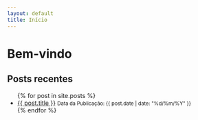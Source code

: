 ```yaml
---
layout: default
title: Início
---
```


# Bem-vindo

## Posts recentes

<ul class="post-list">
  {% for post in site.posts %}
    <li>
      <a href="{{ site.baseurl }}{{ post.url }}">{{ post.title }}</a>
      <small>Data da Publicação: {{ post.date | date: "%d/%m/%Y" }}</small>
    </li>
  {% endfor %}
</ul>

